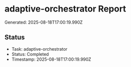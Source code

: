 # adaptive-orchestrator Report

Generated: 2025-08-18T17:00:19.990Z

## Status
- Task: adaptive-orchestrator
- Status: Completed
- Timestamp: 2025-08-18T17:00:19.990Z
